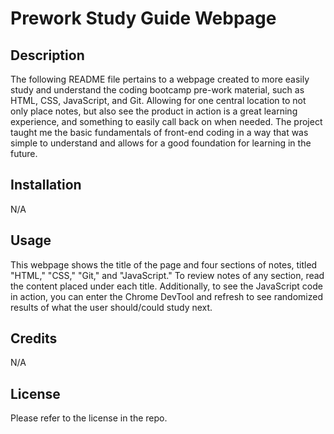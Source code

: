 # Prework Study Guide Webpage

## Description

The following README file pertains to a webpage created to more easily study and understand the coding bootcamp pre-work material, such as HTML, CSS, JavaScript, and Git. Allowing for one central location to not only place notes, but also see the product in action is a great learning experience, and something to easily call back on when needed. The project taught me the basic fundamentals of front-end coding in a way that was simple to understand and allows for a good foundation for learning in the future.

## Installation

N/A

## Usage

This webpage shows the title of the page and four sections of notes, titled "HTML," "CSS," "Git," and "JavaScript." To review notes of any section, read the content placed under each title. Additionally, to see the JavaScript code in action, you can enter the Chrome DevTool and refresh to see randomized results of what the user should/could study next.

## Credits

N/A

## License

Please refer to the license in the repo.
